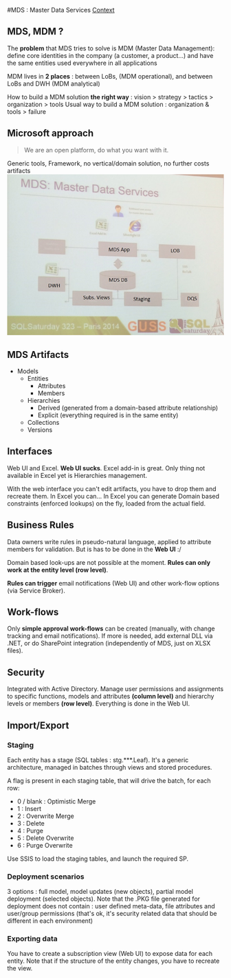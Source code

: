 #MDS : Master Data Services
[Context](https://github.com/Fleid/SQLSat-Paris-2014---DQS-MDS-PreConf/blob/master/README.md)

## MDS, MDM ?
The **problem** that MDS tries to solve is MDM (Master Data Management): define core identities in the company (a customer, a product...) and have the same entities used everywhere in all applications

MDM lives in **2 places** : between LoBs, (MDM operational), and between LoBs and DWH (MDM analytical)

How to build a MDM solution **the right way** : vision > strategy > tactics > organization > tools
Usual way to build a MDM solution : organization & tools > failure

## Microsoft approach 
> We are an open platform, do what you want with it.

Generic tools, Framework, no vertical/domain solution, no further costs
artifacts
<img src="https://github.com/Fleid/SQLSat-Paris-2014---DQS-MDS-PreConf/blob/master/img/MDS1.JPG" width="600">

## MDS Artifacts

- Models
  - Entities
    - Attributes
    - Members
  - Hierarchies
    - Derived (generated from a domain-based attribute relationship)
	- Explicit (everything required is in the same entity)
  - Collections
  - Versions

## Interfaces  

Web UI and Excel. **Web UI sucks**. Excel add-in is great. Only thing not available in Excel yet is Hierarchies management.

With the web interface you can't edit artifacts, you have to drop them and recreate them. In Excel you can... In Excel you can generate Domain based constraints (enforced lookups) on the fly, loaded from the actual field.

## Business Rules

Data owners write rules in pseudo-natural language, applied to attribute members for validation. But is has to be done in the **Web UI** :/

Domain based look-ups are not possible at the moment. **Rules can only work at the entity level (row level)**.

**Rules can trigger** email notifications (Web UI) and other work-flow options (via Service Broker).

## Work-flows

Only **simple approval work-flows** can be created (manually, with change tracking and email notifications). If more is needed, add external DLL via .NET, or do SharePoint integration (independently of MDS, just on XLSX files).

## Security

Integrated with Active Directory. Manage user permissions and assignments to specific functions, models and attributes **(column level)** and hierarchy levels or members **(row level)**. Everything is done in the Web UI.

## Import/Export
### Staging

Each entity has a stage (SQL tables : stg.***.Leaf). It's a generic architecture, managed in batches through views and stored procedures.

A flag is present in each staging table, that will drive the batch, for each row:

- 0 / blank : Optimistic Merge
- 1 : Insert
- 2 : Overwrite Merge
- 3 : Delete
- 4 : Purge
- 5 : Delete Overwrite
- 6 : Purge Overwrite

Use SSIS to load the staging tables, and launch the required SP.

### Deployment scenarios

3 options : full model, model updates (new objects), partial model deployment (selected objects). Note that the .PKG file generated for deployment does not contain : user defined meta-data, file attributes and user/group permissions (that's ok, it's security related data that should be different in each environment)

### Exporting data

You have to create a subscription view (Web UI) to expose data for each entity. Note that if the structure of the entity changes, you have to recreate the view.
